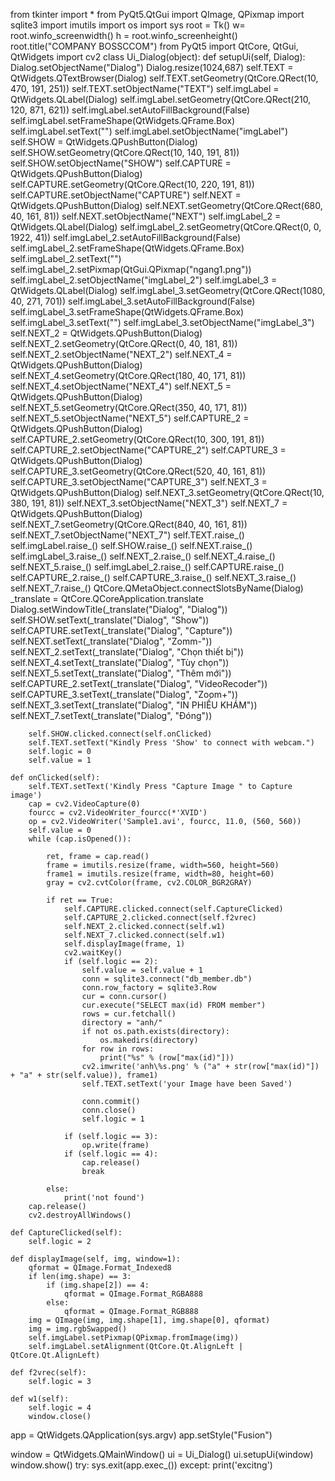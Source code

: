 from tkinter import *
from PyQt5.QtGui import QImage, QPixmap
import sqlite3
import imutils
import os
import sys
root = Tk()
w= root.winfo_screenwidth()
h = root.winfo_screenheight()
root.title("COMPANY BOSSCCOM")
from PyQt5 import QtCore, QtGui, QtWidgets
import cv2
class Ui_Dialog(object):
    def setupUi(self, Dialog):
        Dialog.setObjectName("Dialog")
        Dialog.resize(1024,687)
        self.TEXT = QtWidgets.QTextBrowser(Dialog)
        self.TEXT.setGeometry(QtCore.QRect(10, 470, 191, 251))
        self.TEXT.setObjectName("TEXT")
        self.imgLabel = QtWidgets.QLabel(Dialog)
        self.imgLabel.setGeometry(QtCore.QRect(210, 120, 871, 621))
        self.imgLabel.setAutoFillBackground(False)
        self.imgLabel.setFrameShape(QtWidgets.QFrame.Box)
        self.imgLabel.setText("")
        self.imgLabel.setObjectName("imgLabel")
        self.SHOW = QtWidgets.QPushButton(Dialog)
        self.SHOW.setGeometry(QtCore.QRect(10, 140, 191, 81))
        self.SHOW.setObjectName("SHOW")
        self.CAPTURE = QtWidgets.QPushButton(Dialog)
        self.CAPTURE.setGeometry(QtCore.QRect(10, 220, 191, 81))
        self.CAPTURE.setObjectName("CAPTURE")
        self.NEXT = QtWidgets.QPushButton(Dialog)
        self.NEXT.setGeometry(QtCore.QRect(680, 40, 161, 81))
        self.NEXT.setObjectName("NEXT")
        self.imgLabel_2 = QtWidgets.QLabel(Dialog)
        self.imgLabel_2.setGeometry(QtCore.QRect(0, 0, 1922, 41))
        self.imgLabel_2.setAutoFillBackground(False)
        self.imgLabel_2.setFrameShape(QtWidgets.QFrame.Box)
        self.imgLabel_2.setText("")
        self.imgLabel_2.setPixmap(QtGui.QPixmap("ngang1.png"))
        self.imgLabel_2.setObjectName("imgLabel_2")
        self.imgLabel_3 = QtWidgets.QLabel(Dialog)
        self.imgLabel_3.setGeometry(QtCore.QRect(1080, 40, 271, 701))
        self.imgLabel_3.setAutoFillBackground(False)
        self.imgLabel_3.setFrameShape(QtWidgets.QFrame.Box)
        self.imgLabel_3.setText("")
        self.imgLabel_3.setObjectName("imgLabel_3")
        self.NEXT_2 = QtWidgets.QPushButton(Dialog)
        self.NEXT_2.setGeometry(QtCore.QRect(0, 40, 181, 81))
        self.NEXT_2.setObjectName("NEXT_2")
        self.NEXT_4 = QtWidgets.QPushButton(Dialog)
        self.NEXT_4.setGeometry(QtCore.QRect(180, 40, 171, 81))
        self.NEXT_4.setObjectName("NEXT_4")
        self.NEXT_5 = QtWidgets.QPushButton(Dialog)
        self.NEXT_5.setGeometry(QtCore.QRect(350, 40, 171, 81))
        self.NEXT_5.setObjectName("NEXT_5")
        self.CAPTURE_2 = QtWidgets.QPushButton(Dialog)
        self.CAPTURE_2.setGeometry(QtCore.QRect(10, 300, 191, 81))
        self.CAPTURE_2.setObjectName("CAPTURE_2")
        self.CAPTURE_3 = QtWidgets.QPushButton(Dialog)
        self.CAPTURE_3.setGeometry(QtCore.QRect(520, 40, 161, 81))
        self.CAPTURE_3.setObjectName("CAPTURE_3")
        self.NEXT_3 = QtWidgets.QPushButton(Dialog)
        self.NEXT_3.setGeometry(QtCore.QRect(10, 380, 191, 81))
        self.NEXT_3.setObjectName("NEXT_3")
        self.NEXT_7 = QtWidgets.QPushButton(Dialog)
        self.NEXT_7.setGeometry(QtCore.QRect(840, 40, 161, 81))
        self.NEXT_7.setObjectName("NEXT_7")
        self.TEXT.raise_()
        self.imgLabel.raise_()
        self.SHOW.raise_()
        self.NEXT.raise_()
        self.imgLabel_3.raise_()
        self.NEXT_2.raise_()
        self.NEXT_4.raise_()
        self.NEXT_5.raise_()
        self.imgLabel_2.raise_()
        self.CAPTURE.raise_()
        self.CAPTURE_2.raise_()
        self.CAPTURE_3.raise_()
        self.NEXT_3.raise_()
        self.NEXT_7.raise_()
        QtCore.QMetaObject.connectSlotsByName(Dialog)
        _translate = QtCore.QCoreApplication.translate
        Dialog.setWindowTitle(_translate("Dialog", "Dialog"))
        self.SHOW.setText(_translate("Dialog", "Show"))
        self.CAPTURE.setText(_translate("Dialog", "Capture"))
        self.NEXT.setText(_translate("Dialog", "Zomm-"))
        self.NEXT_2.setText(_translate("Dialog", "Chọn thiết bị"))
        self.NEXT_4.setText(_translate("Dialog", "Tùy chọn"))
        self.NEXT_5.setText(_translate("Dialog", "Thêm mới"))
        self.CAPTURE_2.setText(_translate("Dialog", "VideoRecoder"))
        self.CAPTURE_3.setText(_translate("Dialog", "Zoom+"))
        self.NEXT_3.setText(_translate("Dialog", "IN PHIẾU KHÁM"))
        self.NEXT_7.setText(_translate("Dialog", "Đóng"))

        self.SHOW.clicked.connect(self.onClicked)
        self.TEXT.setText("Kindly Press 'Show' to connect with webcam.")
        self.logic = 0
        self.value = 1

    def onClicked(self):
        self.TEXT.setText('Kindly Press "Capture Image " to Capture image')
        cap = cv2.VideoCapture(0)
        fourcc = cv2.VideoWriter_fourcc(*'XVID')
        op = cv2.VideoWriter('Sample1.avi', fourcc, 11.0, (560, 560))
        self.value = 0
        while (cap.isOpened()):

            ret, frame = cap.read()
            frame = imutils.resize(frame, width=560, height=560)
            frame1 = imutils.resize(frame, width=80, height=60)
            gray = cv2.cvtColor(frame, cv2.COLOR_BGR2GRAY)

            if ret == True:
                self.CAPTURE.clicked.connect(self.CaptureClicked)
                self.CAPTURE_2.clicked.connect(self.f2vrec)
                self.NEXT_2.clicked.connect(self.w1)
                self.NEXT_7.clicked.connect(self.w1)
                self.displayImage(frame, 1)
                cv2.waitKey()
                if (self.logic == 2):
                    self.value = self.value + 1
                    conn = sqlite3.connect("db_member.db")
                    conn.row_factory = sqlite3.Row
                    cur = conn.cursor()
                    cur.execute("SELECT max(id) FROM member")
                    rows = cur.fetchall()
                    directory = "anh/"
                    if not os.path.exists(directory):
                        os.makedirs(directory)
                    for row in rows:
                        print("%s" % (row["max(id)"]))
                    cv2.imwrite('anh\%s.png' % ("a" + str(row["max(id)"]) + "a" + str(self.value)), frame1)
                    self.TEXT.setText('your Image have been Saved')

                    conn.commit()
                    conn.close()
                    self.logic = 1

                if (self.logic == 3):
                    op.write(frame)
                if (self.logic == 4):
                    cap.release()
                    break

            else:
                print('not found')
        cap.release()
        cv2.destroyAllWindows()

    def CaptureClicked(self):
        self.logic = 2

    def displayImage(self, img, window=1):
        qformat = QImage.Format_Indexed8
        if len(img.shape) == 3:
            if (img.shape[2]) == 4:
                qformat = QImage.Format_RGBA888
            else:
                qformat = QImage.Format_RGB888
        img = QImage(img, img.shape[1], img.shape[0], qformat)
        img = img.rgbSwapped()
        self.imgLabel.setPixmap(QPixmap.fromImage(img))
        self.imgLabel.setAlignment(QtCore.Qt.AlignLeft | QtCore.Qt.AlignLeft)

    def f2vrec(self):
        self.logic = 3

    def w1(self):
        self.logic = 4
        window.close()

app = QtWidgets.QApplication(sys.argv)
app.setStyle("Fusion")

window = QtWidgets.QMainWindow()
ui = Ui_Dialog()
ui.setupUi(window)
window.show()
try:
    sys.exit(app.exec_())
except:
    print('excitng')

